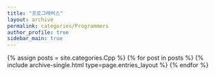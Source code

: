 ```yaml
---
title: "프로그래머스"
layout: archive
permalink: categories/Programmers
author_profile: true
sidebar_main: true
---
```



{% assign posts = site.categories.Cpp %}
{% for post in posts %} {% include archive-single.html type=page.entries_layout %} {% endfor %}